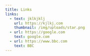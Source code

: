 ```yaml
---
title: Links
links:
  - text: jklkjklj
    url: https://kjlkj.com
    thumbnail: /img/uploads/star.png
  - url: https://google.com
    text: google.com
  - url: https://www.bbc.com
    text: BBC
---
```

